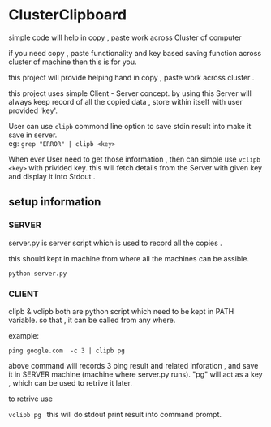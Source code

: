 # ClusterClipboard
simple code will help in copy , paste work across Cluster of computer

if you need copy , paste functionality and key based saving function across cluster of machine then this is for you. 

this project will provide helping hand in copy , paste work across cluster . 

this project uses simple Client - Server concept. by using this Server will always keep record of all the copied data , store within itself with user provided 'key'. 

User can use  `clipb` commond line option to save stdin result into make it save in server.  
eg:
`grep "ERROR" | clipb <key>`


When ever User need to get those information , then can simple use `vclipb <key>` with privided key. this will fetch details from the Server with given key and display it into Stdout . 



## setup information 
### SERVER
server.py is server script which is used to record all the copies . 

this should kept in machine from where all the machines can be assible. 

`python server.py`

### CLIENT

clipb   & vclipb both are python script which need to be kept in PATH variable. so that , it can be called from any where. 

example:

`ping google.com  -c 3 | clipb pg`

above command will records 3 ping result and related inforation , and save it in SERVER machine (machine where server.py runs). 
"pg" will act as a key , which can be used to retrive it later. 

to retrive use

 `vclipb pg ` this will do stdout print result into command prompt. 

